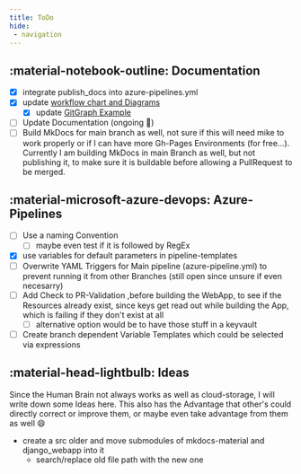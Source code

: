 ```yaml
---
title: ToDo
hide:
 - navigation
---
```

## :material-notebook-outline: Documentation

- [x] integrate publish_docs into azure-pipelines.yml
- [x] update [workflow chart and Diagrams](../workflow/1-repository.md)
    - [x] update [GitGraph Example](../workflow/1-repository.md#gitgraph-example)
- [ ] Update Documentation (ongoing :see_no_evil:)
- [ ] Build MkDocs for main branch as well, not sure if  this will need mike to work properly or if I can have more Gh-Pages Environments (for free...). Currently I am building MkDocs in main Branch as well, but not publishing it, to make sure it is buildable before allowing a PullRequest to be merged.

## :material-microsoft-azure-devops: Azure-Pipelines

- [ ] Use a naming Convention
    - [ ] maybe even test if it is followed by RegEx
- [x] use variables for default parameters in pipeline-templates
- [ ] Overwrite YAML Triggers for Main pipeline (azure-pipeline.yml) to prevent running it from other Branches (still open since unsure if even necesarry)
- [ ] Add Check to PR-Validation ,before building the WebApp, to see if the Resources already exist, since keys get read out while building the App, which is failing if they don't exist at all
    - [ ] alternative option would be to have those stuff in a keyvault
- [ ] Create branch dependent Variable Templates which could be selected via expressions

## :material-head-lightbulb: Ideas

Since the Human Brain not always works as well as cloud-storage, I will write down some Ideas here. This also has the Advantage that other's could directly correct or improve them, or maybe even take advantage from them as well :smile:

- create a src older and move submodules of mkdocs-material and django_webapp into it
    - search/replace old file path with the new one
